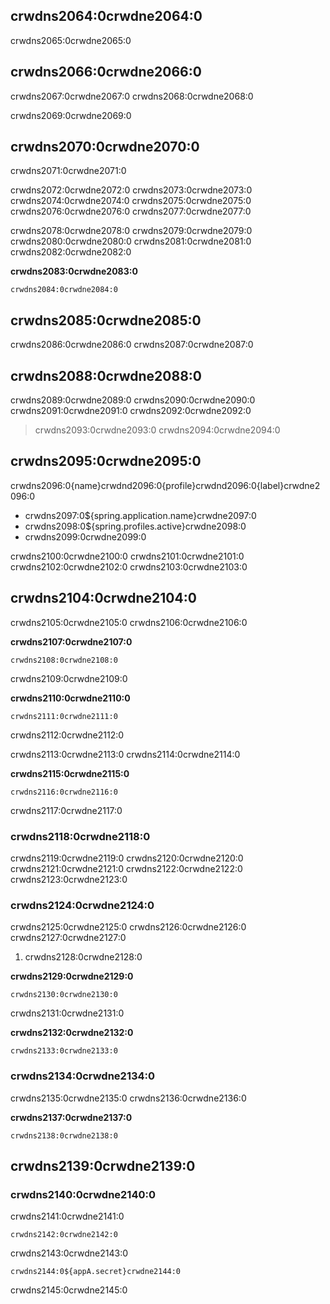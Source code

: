 ## crwdns2064:0crwdne2064:0

crwdns2065:0crwdne2065:0

## crwdns2066:0crwdne2066:0

crwdns2067:0crwdne2067:0 crwdns2068:0crwdne2068:0

crwdns2069:0crwdne2069:0

## crwdns2070:0crwdne2070:0

crwdns2071:0crwdne2071:0

crwdns2072:0crwdne2072:0 crwdns2073:0crwdne2073:0 crwdns2074:0crwdne2074:0 crwdns2075:0crwdne2075:0 crwdns2076:0crwdne2076:0 crwdns2077:0crwdne2077:0

crwdns2078:0crwdne2078:0 crwdns2079:0crwdne2079:0 crwdns2080:0crwdne2080:0 crwdns2081:0crwdne2081:0 crwdns2082:0crwdne2082:0

**crwdns2083:0crwdne2083:0**

    crwdns2084:0crwdne2084:0
    

## crwdns2085:0crwdne2085:0

crwdns2086:0crwdne2086:0 crwdns2087:0crwdne2087:0

## crwdns2088:0crwdne2088:0

crwdns2089:0crwdne2089:0 crwdns2090:0crwdne2090:0 crwdns2091:0crwdne2091:0 crwdns2092:0crwdne2092:0

> crwdns2093:0crwdne2093:0 crwdns2094:0crwdne2094:0

## crwdns2095:0crwdne2095:0

crwdns2096:0{name}crwdnd2096:0{profile}crwdnd2096:0{label}crwdne2096:0

* crwdns2097:0${spring.application.name}crwdne2097:0
* crwdns2098:0${spring.profiles.active}crwdne2098:0
* crwdns2099:0crwdne2099:0

crwdns2100:0crwdne2100:0 crwdns2101:0crwdne2101:0 crwdns2102:0crwdne2102:0 crwdns2103:0crwdne2103:0

## crwdns2104:0crwdne2104:0

crwdns2105:0crwdne2105:0 crwdns2106:0crwdne2106:0

**crwdns2107:0crwdne2107:0**

    crwdns2108:0crwdne2108:0
    

crwdns2109:0crwdne2109:0

**crwdns2110:0crwdne2110:0**

    crwdns2111:0crwdne2111:0
    

crwdns2112:0crwdne2112:0

crwdns2113:0crwdne2113:0 crwdns2114:0crwdne2114:0

**crwdns2115:0crwdne2115:0**

    crwdns2116:0crwdne2116:0
    

crwdns2117:0crwdne2117:0

### crwdns2118:0crwdne2118:0

crwdns2119:0crwdne2119:0 crwdns2120:0crwdne2120:0 crwdns2121:0crwdne2121:0 crwdns2122:0crwdne2122:0 crwdns2123:0crwdne2123:0

### crwdns2124:0crwdne2124:0

crwdns2125:0crwdne2125:0 crwdns2126:0crwdne2126:0 crwdns2127:0crwdne2127:0

1. crwdns2128:0crwdne2128:0

**crwdns2129:0crwdne2129:0**

    crwdns2130:0crwdne2130:0
    

crwdns2131:0crwdne2131:0

**crwdns2132:0crwdne2132:0**

    crwdns2133:0crwdne2133:0
    

### crwdns2134:0crwdne2134:0

crwdns2135:0crwdne2135:0 crwdns2136:0crwdne2136:0

**crwdns2137:0crwdne2137:0**

    crwdns2138:0crwdne2138:0
    

## crwdns2139:0crwdne2139:0

### crwdns2140:0crwdne2140:0

crwdns2141:0crwdne2141:0

`crwdns2142:0crwdne2142:0`

crwdns2143:0crwdne2143:0

    crwdns2144:0${appA.secret}crwdne2144:0
    

crwdns2145:0crwdne2145:0